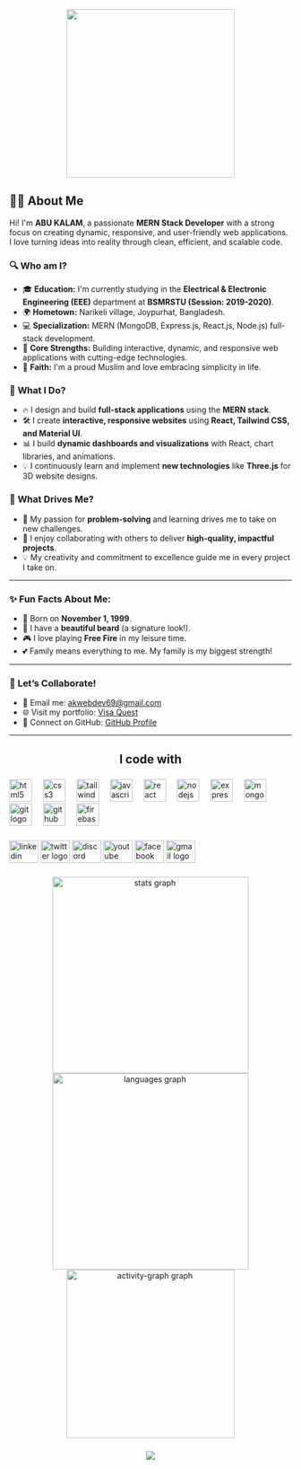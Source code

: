 <div align="center">
  <img height="300" src="https://i.ibb.co/MPz2h7h/git-cover.png"  />
</div>

## 🙋‍♂️ About Me

Hi! I'm **ABU KALAM**, a passionate **MERN Stack Developer** with a strong focus on creating dynamic, responsive, and user-friendly web applications. I love turning ideas into reality through clean, efficient, and scalable code.  

### 🔍 **Who am I?**
- 🎓 **Education:** I'm currently studying in the **Electrical & Electronic Engineering (EEE)** department at **BSMRSTU (Session: 2019-2020)**.
- 🌍 **Hometown:** Narikeli village, Joypurhat, Bangladesh.
- 💻 **Specialization:** MERN (MongoDB, Express.js, React.js, Node.js) full-stack development.  
- 🌟 **Core Strengths:** Building interactive, dynamic, and responsive web applications with cutting-edge technologies.  
- 🙏 **Faith:** I'm a proud Muslim and love embracing simplicity in life.

### 🔧 **What I Do?**
- 🔥 I design and build **full-stack applications** using the **MERN stack**.
- 🛠️ I create **interactive, responsive websites** using **React, Tailwind CSS, and Material UI**.
- 📊 I build **dynamic dashboards and visualizations** with React, chart libraries, and animations.
- 💡 I continuously learn and implement **new technologies** like **Three.js** for 3D website designs.  

### 🌟 **What Drives Me?**
- 🚀 My passion for **problem-solving** and learning drives me to take on new challenges.
- 💬 I enjoy collaborating with others to deliver **high-quality, impactful projects**.  
- 💡 My creativity and commitment to excellence guide me in every project I take on.

---

### ✨ **Fun Facts About Me:**
- 🎂 Born on **November 1, 1999**.  
- 🧔 I have a **beautiful beard** (a signature look!).
- 🎮 I love playing **Free Fire** in my leisure time.  
- 💕 Family means everything to me. My family is my biggest strength!  

---

### 🤝 **Let’s Collaborate!**
- 💌 Email me: [akwebdev69@gmail.com](mailto:akwebdev69@gmail.com)  
- 🌐 Visit my portfolio: [Visa Quest](https://visa-quest.netlify.app/)  
- 🔗 Connect on GitHub: [GitHub Profile](https://github.com/akweb69)  

---

###

<h2 align="center">I code with</h2>

###

<div align="left">
  <img src="https://cdn.jsdelivr.net/gh/devicons/devicon/icons/html5/html5-original.svg" height="40" alt="html5 logo"  />
  <img width="12" />
  <img src="https://cdn.jsdelivr.net/gh/devicons/devicon/icons/css3/css3-original.svg" height="40" alt="css3 logo"  />
  <img width="12" />
  <img src="https://cdn.jsdelivr.net/gh/devicons/devicon/icons/tailwindcss/tailwindcss-original-wordmark.svg" height="40" alt="tailwindcss logo"  />
  <img width="12" />
  <img src="https://cdn.jsdelivr.net/gh/devicons/devicon/icons/javascript/javascript-original.svg" height="40" alt="javascript logo"  />
  <img width="12" />
  <img src="https://cdn.jsdelivr.net/gh/devicons/devicon/icons/react/react-original.svg" height="40" alt="react logo"  />
  <img width="12" />
  <img src="https://cdn.jsdelivr.net/gh/devicons/devicon/icons/nodejs/nodejs-original.svg" height="40" alt="nodejs logo"  />
  <img width="12" />
  <img src="https://cdn.jsdelivr.net/gh/devicons/devicon/icons/express/express-original.svg" height="40" alt="express logo"  />
  <img width="12" />
  <img src="https://cdn.jsdelivr.net/gh/devicons/devicon/icons/mongodb/mongodb-original.svg" height="40" alt="mongodb logo"  />
  <img width="12" />
  <img src="https://cdn.jsdelivr.net/gh/devicons/devicon/icons/git/git-original.svg" height="40" alt="git logo"  />
  <img width="12" />
  <img src="https://cdn.jsdelivr.net/gh/devicons/devicon/icons/github/github-original.svg" height="40" alt="github logo"  />
  <img width="12" />
  <img src="https://cdn.jsdelivr.net/gh/devicons/devicon/icons/firebase/firebase-plain.svg" height="40" alt="firebase logo"  />
</div>

###

<div align="left">
  <img src="https://raw.githubusercontent.com/maurodesouza/profile-readme-generator/master/src/assets/icons/social/linkedin/default.svg" width="52" height="40" alt="linkedin logo"  />
  <img src="https://raw.githubusercontent.com/maurodesouza/profile-readme-generator/master/src/assets/icons/social/twitter/default.svg" width="52" height="40" alt="twitter logo"  />
  <img src="https://raw.githubusercontent.com/maurodesouza/profile-readme-generator/master/src/assets/icons/social/discord/default.svg" width="52" height="40" alt="discord logo"  />
  <img src="https://raw.githubusercontent.com/maurodesouza/profile-readme-generator/master/src/assets/icons/social/youtube/default.svg" width="52" height="40" alt="youtube logo"  />
  <img src="https://raw.githubusercontent.com/maurodesouza/profile-readme-generator/master/src/assets/icons/social/facebook/default.svg" width="52" height="40" alt="facebook logo"  />
  <img src="https://raw.githubusercontent.com/maurodesouza/profile-readme-generator/master/src/assets/icons/social/gmail/default.svg" width="52" height="40" alt="gmail logo"  />
</div>

###

<div align="center">
  <img src="https://github-readme-stats.vercel.app/api?username=akweb69&hide_title=false&hide_rank=false&show_icons=true&include_all_commits=true&count_private=true&disable_animations=false&theme=merko&locale=en&hide_border=false&order=1" height="350" alt="stats graph"  />
  <img src="https://github-readme-stats.vercel.app/api/top-langs?username=akweb69&locale=en&hide_title=false&layout=compact&card_width=320&langs_count=7&theme=merko&hide_border=false&order=2" height="350" alt="languages graph"  />
  <img src="https://github-readme-activity-graph.vercel.app/graph?username=akweb69&radius=16&theme=gotham&area=true&order=5" height="300" alt="activity-graph graph"  />
</div>

###

<div align="center">
  <img src="https://profile-counter.glitch.me/akweb69/count.svg?"  />
</div>

###
